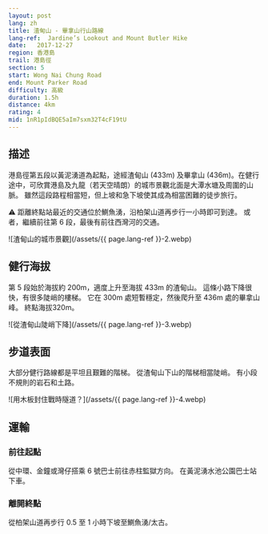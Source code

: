 ```yaml
---
layout: post
lang: zh
title: 渣甸山 - 畢拿山行山路線
lang-ref:  Jardine’s Lookout and Mount Butler Hike
date:   2017-12-27
region: 香港島
trail: 港島徑
section: 5
start: Wong Nai Chung Road
end: Mount Parker Road
difficulty: 高級
duration: 1.5h
distance: 4km
rating: 4
mid: 1nR1pIdBQE5aIm7sxm32T4cF19tU
---
```


## 描述

港島徑第五段以黃泥湧道為起點，途經渣甸山 (433m) 及畢拿山 (436m)。在健行途中，可欣賞港島及九龍（若天空晴朗）的城市景觀北面是大潭水塘及周圍的山脈。 雖然這段路程相當短，但上坡和急下坡使其成為相當困難的徒步旅行。

⚠ 距離終點站最近的交通位於鰂魚湧，沿柏架山道再步行一小時即可到達。 或者，繼續前往第 6 段，最後有前往西灣河的交通。

![渣甸山的城市景觀](/assets/{{ page.lang-ref }}-2.webp)

## 健行海拔

第 5 段始於海拔約 200m，適度上升至海拔 433m 的渣甸山。 這條小路下降很快，有很多陡峭的樓梯。 它在 300m 處短暫穩定，然後爬升至 436m 處的畢拿山峰。 終點海拔320m。

![從渣甸山陡峭下降](/assets/{{ page.lang-ref }}-3.webp)

## 步道表面

大部分健行路線都是平坦且艱難的階梯。 從渣甸山下山的階梯相當陡峭。 有小段不規則的岩石和土路。

![用木板封住戰時隧道？](/assets/{{ page.lang-ref }}-4.webp)

## 運輸

### 前往起點

從中環、金鐘或灣仔搭乘 6 號巴士前往赤柱監獄方向。 在黃泥湧水池公園巴士站下車。

### 離開終點

從柏架山道再步行 0.5 至 1 小時下坡至鰂魚湧/太古。